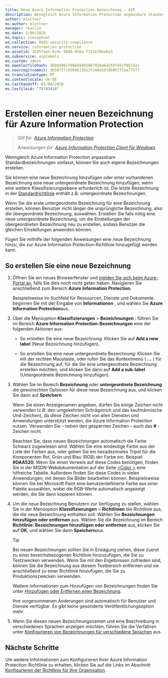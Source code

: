 ```yaml
---
title: Neue Azure Information Protection-Bezeichnung – AIP
description: Wenngleich Azure Information Protection anpassbare Standardbezeichnungen umfasst, können Sie auch eigene Bezeichnungen erstellen, die Benutzern auf der Information Protection-Leiste angezeigt werden.
author: mlottner
ms.author: mlottner
manager: rkarlin
ms.date: 1/06/2020
ms.topic: conceptual
ms.collection: M365-security-compliance
ms.service: information-protection
ms.assetid: 1b45faa5-0c9c-40d6-910a-f117e7b6e8a3
ms.subservice: aiplabels
ms.custom: admin
ms.openlocfilehash: 36bb406cf06bd4401067920a64258fe5cf8b142c
ms.sourcegitcommit: 3b50727cb50a612b12f248a5d18b00175aa775f7
ms.translationtype: MT
ms.contentlocale: de-DE
ms.lasthandoff: 01/08/2020
ms.locfileid: "75743410"
---
```

# <a name="how-to-create-a-new-label-for-azure-information-protection"></a>Erstellen einer neuen Bezeichnung für Azure Information Protection

>*Gilt für: [Azure Information Protection](https://azure.microsoft.com/pricing/details/information-protection)*
>
> *Anweisungen für: [Azure Information Protection Client für Windows](faqs.md#whats-the-difference-between-the-azure-information-protection-client-and-the-azure-information-protection-unified-labeling-client)*


Wenngleich Azure Information Protection anpassbare Standardbezeichnungen umfasst, können Sie auch eigene Bezeichnungen erstellen.

Sie können eine neue Bezeichnung hinzufügen oder einer vorhandenen Bezeichnung eine neue untergeordnete Bezeichnung hinzufügen, wenn eine weitere Klassifizierungsebene erforderlich ist. Die letzte Bezeichnung in der [Standardrichtlinie](configure-policy-default.md) enthält z.B. untergeordnete Bezeichnungen.

Wenn Sie die erste untergeordnete Bezeichnung für eine Bezeichnung erstellen, können Benutzer nicht länger die ursprüngliche Bezeichnung, also die übergeordnete Bezeichnung, auswählen. Erstellen Sie falls nötig eine neue untergeordnete Bezeichnung, um die Einstellungen der übergeordneten Bezeichnung neu zu erstellen, sodass Benutzer die gleichen Einstellungen anwenden können.

Fügen Sie mithilfe der folgenden Anweisungen eine neue Bezeichnung hinzu, die zur Azure Information Protection-Richtlinie hinzugefügt werden kann.

## <a name="to-create-a-new-label"></a>So erstellen Sie eine neue Bezeichnung

1. Öffnen Sie ein neues Browserfenster und [melden Sie sich beim Azure-Portal an](configure-policy.md#signing-in-to-the-azure-portal), falls Sie dies noch nicht getan haben. Navigieren Sie anschließend zum Bereich **Azure Information Protection**.
    
    Beispielsweise im Suchfeld für Ressourcen, Dienste und Dokumente: beginnen Sie mit der Eingabe von **Informationen** , und wählen Sie **Azure Information Protection**aus.

2. Über die Menüoption **Klassifizierungen** > **Bezeichnungen** : führen Sie im Bereich **Azure Information Protection-Bezeichnungen** eine der folgenden Aktionen aus:
    
    - So erstellen Sie eine neue Bezeichnung: Klicken Sie auf **Add a new label** (Neue Bezeichnung hinzufügen).
    
    - So erstellen Sie eine neue untergeordnete Bezeichnung: Klicken Sie mit der rechten Maustaste, oder rufen Sie das Kontextmenü ( **...** ) für die Bezeichnung auf, für die Sie eine untergeordnete Bezeichnung erstellen möchten, und klicken Sie dann auf **Add a sub-label** (Untergeordnete Bezeichnung hinzufügen).

3. Wählen Sie im Bereich **Bezeichnung** oder **untergeordnete Bezeichnung** die gewünschten Optionen für diese neue Bezeichnung aus, und klicken Sie dann auf **Speichern**.
    
    Wenn Sie einen Anzeigenamen angeben, dürfen Sie einige Zeichen nicht verwenden (z.B. den umgekehrten Schrägstrich und das kaufmännische Und-Zeichen), da diese Zeichen nicht von allen Diensten und Anwendungen unterstützt werden, die Azure Information Protection nutzen. Verwenden Sie – neben den gesperrten Zeichen – auch das **#** -Zeichen nicht.    
    
    Beachten Sie, dass neuen Bezeichnungen automatisch die Farbe Schwarz zugewiesen wird. Wählen Sie eine eindeutige Farbe aus der Liste der Farben aus, oder geben Sie ein hexadezimales Tripel für die Komponenten Rot, Grün und Blau (RGB) der Farbe ein. Beispiel: **#DAA520**. Wenn Sie einen Verweis auf diese Codes benötigen, finden Sie in der MSDN-Webdokumentation auf der Seite [\<Color >](https://developer.mozilla.org/docs/Web/CSS/color_value) eine hilfreiche Tabelle. Außerdem finden Sie diese Codes in vielen Anwendungen, mit denen Sie Bilder bearbeiten können. Beispielsweise können Sie bei Microsoft Paint eine benutzerdefinierte Farbe aus einer Palette auswählen, wobei die RGB-Werte automatisch angezeigt werden, die Sie dann kopieren können.

4. Um die neue Bezeichnung Benutzern zur Verfügung zu stellen, wählen Sie in der Menüoption **Klassifizierungen** > **Richtlinien** die Richtlinie aus, die die neue Bezeichnung enthalten soll. Wählen Sie **Bezeichnungen hinzufügen oder entfernen** aus. Wählen Sie die Bezeichnung im Bereich **Richtlinie: Bezeichnungen hinzufügen oder entfernen** aus, klicken Sie auf **OK**, und wählen Sie dann **Speichern**aus.
    
    >[!TIP]
    >Bei neuen Bezeichnungen sollten Sie in Erwägung ziehen, diese zuerst zu einer bereichsbezogenen Richtlinie hinzuzufügen, die Sie zu Testzwecken verwenden. Wenn Sie mit den Ergebnissen zufrieden sind, können Sie die Bezeichnung aus diesem Testbereich entfernen und sie anschließend zu einer Richtlinie hinzufügen, die Sie zu Produktionszwecken verwenden.     
    
    Weitere Informationen zum Hinzufügen von Bezeichnungen finden Sie unter [Hinzufügen oder Entfernen einer Bezeichnung](configure-policy-add-remove-label.md).
    
    Ihre vorgenommenen Änderungen sind automatisch für Benutzer und Dienste verfügbar. Es gibt keine gesonderte Veröffentlichungsoption mehr.

5. Wenn Sie diesen neuen Bezeichnungsnamen und eine Beschreibung in verschiedenen Sprachen anzeigen möchten, führen Sie die Verfahren unter [Konfigurieren von Bezeichnungen für verschiedene Sprachen](configure-policy-languages.md) aus. 

## <a name="next-steps"></a>Nächste Schritte

Um weitere Informationen zum Konfigurieren Ihrer Azure Information Protection-Richtlinie zu erhalten, klicken Sie auf die Links im Abschnitt [Konfigurieren der Richtlinie für Ihre Organisation](configure-policy.md#configuring-your-organizations-policy).  


